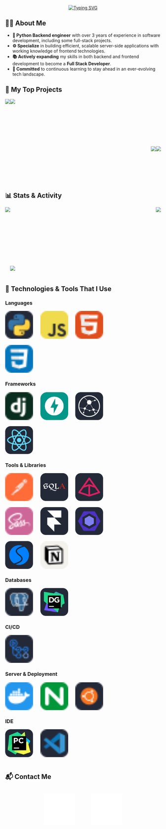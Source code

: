 <div align="center"> 
  <a href="https://git.io/typing-svg">
    <img src="https://readme-typing-svg.demolab.com?font=Montserrat&weight=700&size=26&duration=550&color=F7F7F7&background=6646FF00&center=true&vCenter=true&multiline=true&repeat=false&width=435&height=150&lines=Hello+There!;+;Welcome+to+my+Github+Profile." alt="Typing SVG"/>
  </a>
</div>

## 🧑‍💻 About Me
- **🐍 Python Backend engineer** with over 3 years of experience in software development, including some full-stack projects.
- **⚙️ Specialize** in building efficient, scalable server-side applications with working knowledge of frontend technologies. 
- **📚 Actively expanding** my skills in both backend and frontend development to become a **Full Stack Developer**.
- **🚀 Committed** to continuous learning to stay ahead in an ever-evolving tech landscape.

## 📂 My Top Projects
<section>
  <a href="https://github.com/Nikilandgelo/online_store_backend"><img align="left" height=150 src="https://github-readme-stats.vercel.app/api/pin/?username=Nikilandgelo&repo=online_store_backend&theme=tokyonight&hide_border=true&border_radius=15"/></a>
  <a href="https://github.com/Nikilandgelo/ParsingXMLgoodsAndFindSimilar"><img align="left" height=150 src="https://github-readme-stats.vercel.app/api/pin/?username=Nikilandgelo&repo=ParsingXMLgoodsAndFindSimilar&theme=tokyonight&hide_border=true&border_radius=15"/></a>
  <br><br><br><br><br><br><br><br><br>
  <a href="https://github.com/Nikilandgelo/referalAPI_test_task"><img align="right" height=150 src="https://github-readme-stats.vercel.app/api/pin/?username=Nikilandgelo&repo=referalAPI_test_task&theme=tokyonight&hide_border=true&border_radius=15"/></a>
  <a href="https://github.com/Nikilandgelo/workmate_tasks"><img align="right" height=150 src="https://github-readme-stats.vercel.app/api/pin/?username=Nikilandgelo&repo=workmate_tasks&theme=tokyonight&hide_border=true&border_radius=15"/></a>
  <br><br>
</section>

<br><br><br><br>
## 📊 Stats & Activity
<section>
  <a><img align="left" height=225 src="https://github-readme-stats.vercel.app/api/top-langs/?username=Nikilandgelo&size_weight=0.5&count_weight=0.5&layout=donut&theme=tokyonight&hide_border=true&border_radius=15"/></a>
  &nbsp;&nbsp;&nbsp;&nbsp;&nbsp;
  <a><img align="right" height=225 src="https://github-readme-stats.vercel.app/api?username=Nikilandgelo&hide=stars&show_icons=true&theme=tokyonight&hide_border=true&border_radius=15&include_all_commits=true&line_height=40&rank_icon=github"/></a>
  <br><br><br><br><br><br><br><br><br><br><br>
  <a><img align="center" src="https://github-readme-activity-graph.vercel.app/graph?username=Nikilandgelo&theme=tokyo-night&hide_border=true&radius=15"/></a>
  <br><br>
</section>

## 🔧 Technologies & Tools That I Use
### Languages
<section>
  <img src="./assets/python.svg" height="90px" width="90px" alt="Python">
  &nbsp;&nbsp;&nbsp;&nbsp;
  <img src="./assets/js.svg" height="90px" width="90px" alt="JavaScript">
  &nbsp;&nbsp;&nbsp;&nbsp;
  <img src="./assets/html.svg" height="90px" width="90px alt="HTML">
  <br><br>
  <img src="./assets/css.svg" height="90px" width="90px" alt="CSS3">
</section>

### Frameworks
<section>
  <img src="./assets/django.svg" height="90px" width="90px" alt="Django">
  &nbsp;&nbsp;&nbsp;&nbsp;
  <img src="./assets/fastapi.svg" height="90px" width="90px" alt="FastApi">
  &nbsp;&nbsp;&nbsp;&nbsp;
  <img src="./assets/aiohttp.svg" height="90px" width="90px" alt="Aiohttp">
  <br><br>
  <img src="./assets/react.svg" height="90px" width="90px" alt="React">
</section>

### Tools & Libraries
<section>
  <img src="./assets/postman.svg" height="90px" width="90px" alt="Postman">
  &nbsp;&nbsp;&nbsp;&nbsp;
  <img src="./assets/sqlalchemy.svg" height="90px" width="90px" alt="SQLAlchemy">
  &nbsp;&nbsp;&nbsp;&nbsp;
  <img src="./assets/pydantic.svg" height="90px" width="90px" alt="Pydantic">
  <br><br>
  <img src="./assets/scss.svg" height="90px" width="90px" alt="SCSS">
  &nbsp;&nbsp;&nbsp;&nbsp;
  <img src="./assets/framer-motion.svg" height="90px" width="90px" alt="FramerMotion">
  &nbsp;&nbsp;&nbsp;&nbsp;
  <img src="./assets/eslint.svg" height="90px" width="90px" alt="ESLint">
  <br><br>
  <img src="./assets/swiper.svg" height="90px" width="90px" alt="Swiper">
  &nbsp;&nbsp;&nbsp;&nbsp;
  <img src="./assets/notion.svg" height="90px" width="90px" alt="Notion">
</section>

### Databases
<section>
  <img src="./assets/postgresql.svg" height="90px" width="90px" alt="PostgreSQL">
  &nbsp;&nbsp;&nbsp;&nbsp;
  <img src="./assets/datagrip.svg" height="90px" width="90px" alt="DataGrip">
</section>

### CI/CD
<section>
  <img src="./assets/actions.svg" height="90px" width="90px" alt="GitHub Actions">
</section>

### Server & Deployment
<section>
  <img src="./assets/docker.svg" height="90px" width="90px" alt="Docker">
  &nbsp;&nbsp;&nbsp;&nbsp;
  <img src="./assets/nginx.svg" height="90px" width="90px" alt="Nginx">
  &nbsp;&nbsp;&nbsp;&nbsp;
  <img src="./assets/ubuntu.svg" height="90px" width="90px" alt="Ubuntu">
</section>

### IDE
<section>
  <img src="./assets/pycharm.svg" height="90px" width="90px" alt="PyCharm">
  &nbsp;&nbsp;&nbsp;&nbsp;
  <img src="./assets/vscode.svg" height="90px" width="90px" alt="VSCode">
  <br><br>
</section>

## 📬 Contact Me
<section align="center">
  <br>
  <a href="mailto:niki_landgelo@outlook.com"><img src="./assets/email.svg" height="100px" width="100px" alt="Email"/></a>
  &nbsp;&nbsp;&nbsp;&nbsp;&nbsp;&nbsp;&nbsp;&nbsp;&nbsp;&nbsp;&nbsp;
  <a href="https://t.me/niki_landgelo"><img src="./assets/telegram.svg" height="100px" width="100px" alt="Email"/></a>
  <br><br>
</section>
